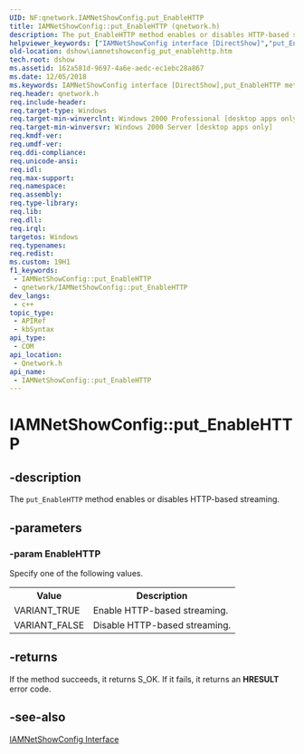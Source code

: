 ```yaml
---
UID: NF:qnetwork.IAMNetShowConfig.put_EnableHTTP
title: IAMNetShowConfig::put_EnableHTTP (qnetwork.h)
description: The put_EnableHTTP method enables or disables HTTP-based streaming.
helpviewer_keywords: ["IAMNetShowConfig interface [DirectShow]","put_EnableHTTP method","IAMNetShowConfig.put_EnableHTTP","IAMNetShowConfig::put_EnableHTTP","IAMNetShowConfigput_EnableHTTP","dshow.iamnetshowconfig_put_enablehttp","put_EnableHTTP","put_EnableHTTP method [DirectShow]","put_EnableHTTP method [DirectShow]","IAMNetShowConfig interface","qnetwork/IAMNetShowConfig::put_EnableHTTP"]
old-location: dshow\iamnetshowconfig_put_enablehttp.htm
tech.root: dshow
ms.assetid: 162a581d-9697-4a6e-aedc-ec1ebc28a867
ms.date: 12/05/2018
ms.keywords: IAMNetShowConfig interface [DirectShow],put_EnableHTTP method, IAMNetShowConfig.put_EnableHTTP, IAMNetShowConfig::put_EnableHTTP, IAMNetShowConfigput_EnableHTTP, dshow.iamnetshowconfig_put_enablehttp, put_EnableHTTP, put_EnableHTTP method [DirectShow], put_EnableHTTP method [DirectShow],IAMNetShowConfig interface, qnetwork/IAMNetShowConfig::put_EnableHTTP
req.header: qnetwork.h
req.include-header: 
req.target-type: Windows
req.target-min-winverclnt: Windows 2000 Professional [desktop apps only]
req.target-min-winversvr: Windows 2000 Server [desktop apps only]
req.kmdf-ver: 
req.umdf-ver: 
req.ddi-compliance: 
req.unicode-ansi: 
req.idl: 
req.max-support: 
req.namespace: 
req.assembly: 
req.type-library: 
req.lib: 
req.dll: 
req.irql: 
targetos: Windows
req.typenames: 
req.redist: 
ms.custom: 19H1
f1_keywords:
 - IAMNetShowConfig::put_EnableHTTP
 - qnetwork/IAMNetShowConfig::put_EnableHTTP
dev_langs:
 - c++
topic_type:
 - APIRef
 - kbSyntax
api_type:
 - COM
api_location:
 - Qnetwork.h
api_name:
 - IAMNetShowConfig::put_EnableHTTP
---
```


# IAMNetShowConfig::put_EnableHTTP


## -description

The <code>put_EnableHTTP</code> method enables or disables HTTP-based streaming.

## -parameters

### -param EnableHTTP

Specify one of the following values.

<table>
<tr>
<th>Value
                </th>
<th>Description
                </th>
</tr>
<tr>
<td>VARIANT_TRUE</td>
<td>Enable HTTP-based streaming.</td>
</tr>
<tr>
<td>VARIANT_FALSE</td>
<td>Disable HTTP-based streaming.</td>
</tr>
</table>

## -returns

If the method succeeds, it returns S_OK. If it fails, it returns an <b>HRESULT</b> error code.

## -see-also

<a href="/windows/desktop/api/qnetwork/nn-qnetwork-iamnetshowconfig">IAMNetShowConfig Interface</a>

